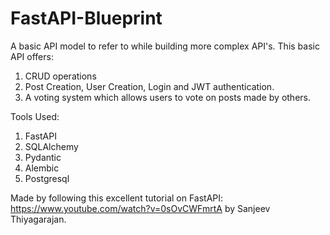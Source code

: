 # FastAPI-Blueprint

A basic API model to refer to while building more complex API's. This basic API offers:

1. CRUD operations
2. Post Creation, User Creation, Login and JWT authentication.
3. A voting system which allows users to vote on posts made by others.

Tools Used:
1. FastAPI
2. SQLAlchemy
3. Pydantic
4. Alembic
5. Postgresql

Made by following this excellent tutorial on FastAPI: https://www.youtube.com/watch?v=0sOvCWFmrtA by Sanjeev Thiyagarajan.
